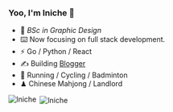 ### Yoo, I'm lniche 👋
- 🍻 _BSc in Graphic Design_
- ⌨️ Now focusing on full stack development.
- ⚡  Go / Python / React
- ✍️ Building [Blogger](https://qingshan.eu.org)
- 🏃 Running / Cycling / Badminton
- ♟ Chinese Mahjong / Landlord 

<p><img align="left" src="https://github-readme-stats.vercel.app/api/top-langs?username=lniche&show_icons=true&locale=en&layout=compact" alt="lniche" /></p>

<p>&nbsp;<img align="center" src="https://github-readme-stats.vercel.app/api?username=lniche&show_icons=true&locale=en" alt="lniche" /></p>
